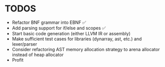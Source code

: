 # TODOS

- Refactor BNF grammar into EBNF ✅
- Add parsing support for if/else and scopes ✅
- Start basic code generation (either LLVM IR or assembly)
- Make sufficient test cases for libraries (dynarray, ast, etc.) and lexer/parser
- Consider refactoring AST memory allocation strategy to arena allocator instead of heap allocator
- Profit
